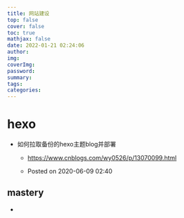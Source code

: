 ```yaml
---
title: 网站建设
top: false
cover: false
toc: true
mathjax: false
date: 2022-01-21 02:24:06
author:
img:
coverImg:
password:
summary:
tags:
categories:
---
```

# hexo

- 如何拉取备份的hexo主题blog并部署

  - https://www.cnblogs.com/wy0526/p/13070099.html

  - Posted on 2020-06-09 02:40

## mastery

- 